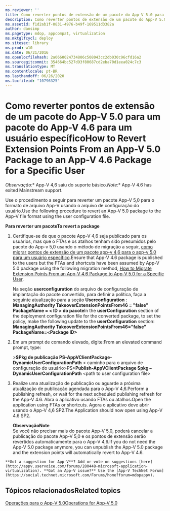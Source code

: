 ```yaml
---
ms.reviewer: ''
title: Como reverter pontos de extensão de um pacote do App-V 5.0 para um pacote do App-V 4.6 para um usuário específico
description: Como reverter pontos de extensão de um pacote do App-V 5.0 para um pacote do App-V 4.6 para um usuário específico
ms.assetid: f1d2ab1f-0831-4976-b49f-169511d3382a
author: dansimp
ms.pagetype: mdop, appcompat, virtualization
ms.mktglfcycl: deploy
ms.sitesec: library
ms.prod: w10
ms.date: 06/21/2016
ms.openlocfilehash: 2a0660024734806c508043cc2db030c96cfd16a2
ms.sourcegitcommit: 354664bc527d93f80687cd2eba70d1eea024c7c3
ms.translationtype: MT
ms.contentlocale: pt-BR
ms.lasthandoff: 06/26/2020
ms.locfileid: "10796325"
---
```

# <span data-ttu-id="79be6-103">Como reverter pontos de extensão de um pacote do App-V 5.0 para um pacote do App-V 4.6 para um usuário específico</span><span class="sxs-lookup"><span data-stu-id="79be6-103">How to Revert Extension Points From an App-V 5.0 Package to an App-V 4.6 Package for a Specific User</span></span>

<span data-ttu-id="79be6-104">*Observação:*\* App-V 4,6 saiu do suporte básico.</span><span class="sxs-lookup"><span data-stu-id="79be6-104">*Note:*\* App-V 4.6 has exited Mainstream support.</span></span>

<span data-ttu-id="79be6-105">Use o procedimento a seguir para reverter um pacote App-V 5,0 para o formato de arquivo App-V usando o arquivo de configuração do usuário.</span><span class="sxs-lookup"><span data-stu-id="79be6-105">Use the following procedure to revert an App-V 5.0 package to the App-V file format using the user configuration file.</span></span>

**<span data-ttu-id="79be6-106">Para reverter um pacote</span><span class="sxs-lookup"><span data-stu-id="79be6-106">To revert a package</span></span>**

1.  <span data-ttu-id="79be6-107">Certifique-se de que o pacote App-V 4,6 seja publicado para os usuários, mas que o FTAs e os atalhos tenham sido presumidos pelo pacote do App-v 5,0 usando o método de migração a seguir, [como migrar pontos de extensão de um pacote app-v 4,6 para o app-v 5,0 para um usuário específico](how-to-migrate-extension-points-from-an-app-v-46-package-to-app-v-50-for-a-specific-user.md).</span><span class="sxs-lookup"><span data-stu-id="79be6-107">Ensure that App-V 4.6 package is published to the users but the FTAs and shortcuts have been assumed by App-V 5.0 package using the following migration method, [How to Migrate Extension Points From an App-V 4.6 Package to App-V 5.0 for a Specific User](how-to-migrate-extension-points-from-an-app-v-46-package-to-app-v-50-for-a-specific-user.md).</span></span>

    <span data-ttu-id="79be6-108">Na seção **userconfiguration** do arquivo de configuração de implantação do pacote convertido, para definir a política, faça a seguinte atualização para a seção **Userconfiguration** : **ManagingAuthority TakeoverExtensionPointsFrom46 = "false" PackageName = &lt; ID &gt; do pacote**</span><span class="sxs-lookup"><span data-stu-id="79be6-108">In the **userConfiguration** section of the deployment configuration file for the converted package, to set the policy, make the following update to the **userConfiguration** section: **ManagingAuthority TakeoverExtensionPointsFrom46="false" PackageName=&lt;Package ID&gt;**</span></span>

2.  <span data-ttu-id="79be6-109">Em um prompt de comando elevado, digite:</span><span class="sxs-lookup"><span data-stu-id="79be6-109">From an elevated command prompt, type:</span></span>

    <span data-ttu-id="79be6-110">&gt;**$Pkg de publicação PS-AppVClientPackage-DynamicUserConfigurationPath** &lt; caminho para o arquivo de configuração do usuário&gt;</span><span class="sxs-lookup"><span data-stu-id="79be6-110">PS&gt;**Publish-AppVClientPackage $pkg –DynamicUserConfigurationPath** &lt;path to user configuration file&gt;</span></span>

3.  <span data-ttu-id="79be6-111">Realize uma atualização de publicação ou aguarde a próxima atualização de publicação agendada para o App-V 4,6.</span><span class="sxs-lookup"><span data-stu-id="79be6-111">Perform a publishing refresh, or wait for the next scheduled publishing refresh for the App-V 4.6.</span></span> <span data-ttu-id="79be6-112">Abra o aplicativo usando FTAs ou atalhos.</span><span class="sxs-lookup"><span data-stu-id="79be6-112">Open the application using FTAs or shortcuts.</span></span> <span data-ttu-id="79be6-113">Agora o aplicativo deve abrir usando o App-V 4,6 SP2.</span><span class="sxs-lookup"><span data-stu-id="79be6-113">The Application should now open using App-V 4.6 SP2.</span></span>

    **<span data-ttu-id="79be6-114">Observação</span><span class="sxs-lookup"><span data-stu-id="79be6-114">Note</span></span>**  
    <span data-ttu-id="79be6-115">Se você não precisar mais do pacote App-V 5,0, poderá cancelar a publicação do pacote App-V 5,0 e os pontos de extensão serão revertidos automaticamente para o App-V 4,6.</span><span class="sxs-lookup"><span data-stu-id="79be6-115">If you do not need the App-V 5.0 package anymore, you can unpublish the App-V 5.0 package and the extension points will automatically revert to App-V 4.6.</span></span>



~~~
**Got a suggestion for App-V**? Add or vote on suggestions [here](http://appv.uservoice.com/forums/280448-microsoft-application-virtualization). **Got an App-V issue?** Use the [App-V TechNet Forum](https://social.technet.microsoft.com/Forums/home?forum=mdopappv).
~~~

## <span data-ttu-id="79be6-116">Tópicos relacionados</span><span class="sxs-lookup"><span data-stu-id="79be6-116">Related topics</span></span>


[<span data-ttu-id="79be6-117">Operações para o App-V 5.0</span><span class="sxs-lookup"><span data-stu-id="79be6-117">Operations for App-V 5.0</span></span>](operations-for-app-v-50.md)












